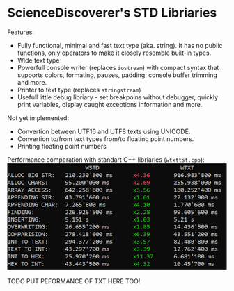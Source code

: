 # ScienceDiscoverer's STD Libriaries

Features:
* Fully functional, minimal and fast text type (aka. string). It has no public functions, only operators to make it closely resemble built-in types.
* Wide text type
* Powerfull console writer (replaces `iostream`) with compact syntax that supports colors, formating, pauses, padding, console buffer trimming and more.
* Printer to text type (replaces `stringstream`)
* Usefull little debug libriary - set breakpoins without debugger, quickly print variables, display caught exceptions information and more.

Not yet implemented:
* Convertion between UTF16 and UTF8 texts using UNICODE.
* Convertion to/from text types from/to floating point numbers.
* Printing floating point numbers

Performance comparation with standart C++ libriaries (`wtxttst.cpp`):
<img src="readme/showdown.png">

TODO PUT PEFORMANCE OF TXT HERE TOO!
